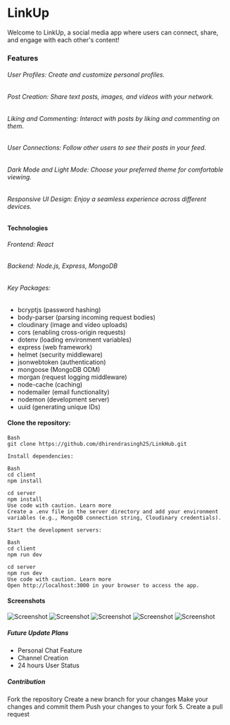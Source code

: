 # LinkUp
Welcome to LinkUp, a social media app where users can connect, share, and engage with each other's content!

### Features

###### User Profiles: Create and customize personal profiles.

###### Post Creation: Share text posts, images, and videos with your network.

###### Liking and Commenting: Interact with posts by liking and commenting on them.
###### User Connections: Follow other users to see their posts in your feed.

###### Dark Mode and Light Mode: Choose your preferred theme for comfortable viewing.

###### Responsive UI Design: Enjoy a seamless experience across different devices.

#### Technologies

###### Frontend: React
###### Backend: Node.js, Express, MongoDB
###### Key Packages: 

- bcryptjs (password hashing)
- body-parser (parsing incoming request bodies)
- cloudinary (image and video uploads)
- cors (enabling cross-origin requests)
- dotenv (loading environment variables)
- express (web framework)
- helmet (security middleware)
- jsonwebtoken (authentication)
- mongoose (MongoDB ODM)
- morgan (request logging middleware)
- node-cache (caching)
- nodemailer (email functionality)
- nodemon (development server)
- uuid (generating unique IDs)

#### Clone the repository:
    Bash
    git clone https://github.com/dhirendrasingh25/LinkHub.git

    Install dependencies: 

    Bash
    cd client
    npm install

    cd server
    npm install
    Use code with caution. Learn more
    Create a .env file in the server directory and add your environment variables (e.g., MongoDB connection string, Cloudinary credentials).

    Start the development servers:

    Bash
    cd client
    npm run dev

    cd server
    npm run dev
    Use code with caution. Learn more
    Open http://localhost:3000 in your browser to access the app.

#### Screenshots

![Screenshot](https://res.cloudinary.com/dzpmwlc9b/image/upload/v1703488770/SOCIALMEDIA/eix1skqmktwifrdsm1dv.png)
![Screenshot](https://res.cloudinary.com/dzpmwlc9b/image/upload/v1703488828/SOCIALMEDIA/umlhqw9kleh2ljj8pjdo.png)
![Screenshot](https://res.cloudinary.com/dzpmwlc9b/image/upload/v1703488752/SOCIALMEDIA/s9qskibr5k7hniqgqfe4.png)
![Screenshot](https://res.cloudinary.com/dzpmwlc9b/image/upload/v1703488733/SOCIALMEDIA/lpddsrmwpemadpwwyezs.png)
![Screenshot](https://res.cloudinary.com/dzpmwlc9b/image/upload/v1703488710/SOCIALMEDIA/p1zjcyjwilzfecxdxyul.png)

##### Future Update Plans
- Personal Chat Feature
- Channel Creation
- 24 hours User Status


##### Contribution
Fork the repository
Create a new branch for your changes
Make your changes and commit them
Push your changes to your fork 5. Create a pull request
